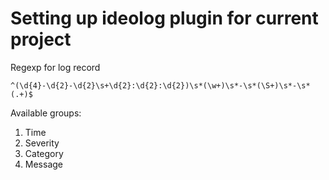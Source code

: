 # Setting up ideolog plugin for current project

Regexp for log record
```
^(\d{4}-\d{2}-\d{2}\s+\d{2}:\d{2}:\d{2})\s*(\w+)\s*-\s*(\S+)\s*-\s*(.+)$
```

Available groups:
1. Time
2. Severity
3. Category
4. Message